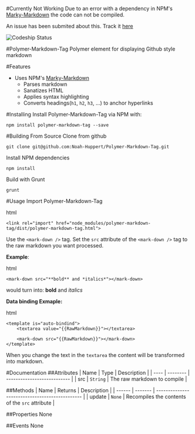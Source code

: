 #Currently Not Working
Due to an error with a dependency in NPM's [Marky-Markdown](https://github.com/npm/marky-markdown) the code can not be compiled.  

An issue has been submited about this. Track it [here](https://github.com/npm/marky-markdown/issues/46)

![Codeship Status](https://codeship.com/projects/YOUR_PROJECT_UUID/status?branch=v2)

#Polymer-Markdown-Tag
Polymer element for displaying Github style markdown

#Features
- Uses NPM's [Marky-Markdown](https://github.com/npm/marky-markdown)
	- Parses markdown
	- Sanatizes HTML
	- Applies syntax highlighting
	- Converts headings(`h1`, `h2`, `h3`, ...) to anchor hyperlinks

#Installing
Install Polymer-Markdown-Tag via NPM with:

```
npm install polymer-markdown-tag --save
```

#Building From Source
Clone from github

```
git clone git@github.com:Noah-Huppert/Polymer-Markdown-Tag.git
```

Install NPM dependencies

```
npm install
```

Build with Grunt

```
grunt
```

#Usage
Import Polymer-Markdown-Tag

html
```
<link rel="import" href="node_modules/polymer-markdown-tag/dist/polymer-markdown-tag.html">
```

Use the `<mark-down />` tag. Set the `src` attribute of the `<mark-down />` tag to the raw markdown you want processed.  

**Example**:

html
```
<mark-down src="**bold** and *italics*"></mark-down>
```

would turn into:
**bold** and *italics*

**Data binding Exmaple:**  

html
```
<template is="auto-bindind">
	<textarea value="{{RawMarkdown}}"></textarea>

	<mark-down src="{{RawMarkdown}}"></mark-down>
</template>
```

When you change the text in the `textarea` the content will be transformed into markdown.

#Documentation
##Attributes
| Name | Type     | Description                 |
| ---- | -------- | --------------------------- |
| src  | `String` | The raw markdown to compile |

##Methods
| Name   | Returns | Description                                    |
| ------ | ------- | ---------------------------------------------- |
| update | `None`  | Recompiles the contents of the `src` attribute |

##Properties
None

##Events
None
